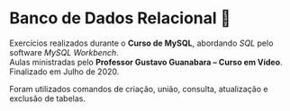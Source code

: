 # Banco de Dados Relacional :game_die:

Exercícios realizados durante o **Curso de MySQL**, abordando *SQL* pelo software *MySQL Workbench*.  
Aulas ministradas pelo **Professor Gustavo Guanabara – Curso em Vídeo**. Finalizado em Julho de 2020.

Foram utilizados comandos de criação, união, consulta, atualização e exclusão de tabelas.
